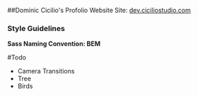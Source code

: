 

##Dominic Cicilio's Profolio Website
Site: [dev.ciciliostudio.com](dev.ciciliostudio.com)

### Style Guidelines

**Sass Naming Convention: BEM** 


#Todo

* Camera Transitions
* Tree
* Birds